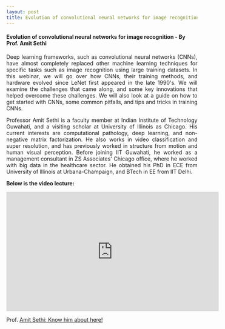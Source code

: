 ```yaml
---
layout: post
title: Evolution of convolutional neural networks for image recognition - By Prof. Amit Sethi
---
```


#### Evolution of convolutional neural networks for image recognition - By Prof. Amit Sethi

<p style="text-align: justify;">Deep learning frameworks, such as convolutional neural networks (CNNs), have almost completely replaced other machine learning techniques for specific tasks such as image recognition using large training datasets. In this webinar, we will go over how CNNs, their training methods, and hardware evolved since LeNet first appeared in the late 1990's. We will examine the challenges that came along, and some key innovations that helped overcome these challenges. We will also look at a guide on how to get started with CNNs, some common pitfalls, and tips and tricks in training CNNs.</p>

<p style="text-align: justify;">Professor Amit Sethi is a faculty member at Indian Institute of Technology Guwahati, and a visiting scholar at University of Illinois as Chicago. His current interests are computational pathology, deep learning, and non-negative matrix factorization. He also works in video classification and super resolution, and has previously worked in structure from motion and human visual perception. Before joining IIT Guwahati, he worked as a management consultant in ZS Associates' Chicago office, where he worked with big data in the healthcare sector. He obtained his PhD in ECE from University of Illinois at Urbana-Champaign, and BTech in EE from IIT Delhi.</p>

**Below is the video lecture:**

<iframe width="560" height="315" src="https://www.youtube.com/embed/_qQZ6kOSa0Y" frameborder="0" allowfullscreen></iframe>

Prof. [Amit Sethi: Know him about here!](https://www.facebook.com/realamitsethi)
